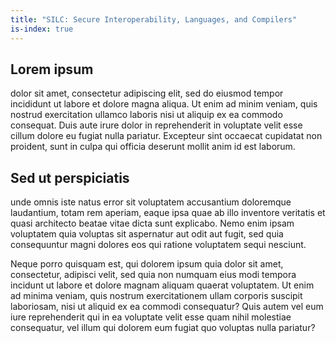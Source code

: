```yaml
---
title: "SILC: Secure Interoperability, Languages, and Compilers"
is-index: true
---
```


## Lorem ipsum

dolor sit amet, consectetur adipiscing elit, sed do eiusmod tempor incididunt ut
labore et dolore magna aliqua. Ut enim ad minim veniam, quis nostrud
exercitation ullamco laboris nisi ut aliquip ex ea commodo consequat. Duis aute
irure dolor in reprehenderit in voluptate velit esse cillum dolore eu fugiat
nulla pariatur. Excepteur sint occaecat cupidatat non proident, sunt in culpa
qui officia deserunt mollit anim id est laborum.

## Sed ut perspiciatis

unde omnis iste natus error sit voluptatem accusantium doloremque laudantium,
totam rem aperiam, eaque ipsa quae ab illo inventore veritatis et quasi
architecto beatae vitae dicta sunt explicabo. Nemo enim ipsam voluptatem quia
voluptas sit aspernatur aut odit aut fugit, sed quia consequuntur magni dolores
eos qui ratione voluptatem sequi nesciunt. 

Neque porro quisquam est, qui dolorem
ipsum quia dolor sit amet, consectetur, adipisci velit, sed quia non numquam
eius modi tempora incidunt ut labore et dolore magnam aliquam quaerat
voluptatem. Ut enim ad minima veniam, quis nostrum exercitationem ullam corporis
suscipit laboriosam, nisi ut aliquid ex ea commodi consequatur? Quis autem vel
eum iure reprehenderit qui in ea voluptate velit esse quam nihil molestiae
consequatur, vel illum qui dolorem eum fugiat quo voluptas nulla pariatur?
